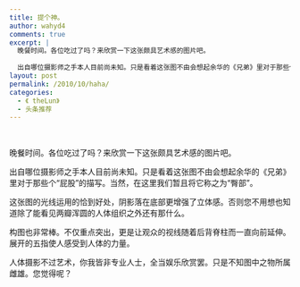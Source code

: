 ```yaml
---
title: 提个神。
author: wahyd4
comments: true
excerpt: |
  晚餐时间。各位吃过了吗？来欣赏一下这张颇具艺术感的图片吧。
  
  出自哪位摄影师之手本人目前尚未知。只是看着这张图不由会想起余华的《兄弟》里对于那些个“屁股”的描写。
layout: post
permalink: /2010/10/haha/
categories:
  - 《 theLun》
  - 头条推荐
---
```

 

晚餐时间。各位吃过了吗？来欣赏一下这张颇具艺术感的图片吧。

出自哪位摄影师之手本人目前尚未知。只是看着这张图不由会想起余华的《兄弟》里对于那些个“屁股”的描写。当然，在这里我们暂且将它称之为“臀部”。

这张图的光线运用的恰到好处，阴影落在底部更增强了立体感。否则您不用想也知道除了能看见两瓣浑圆的人体组织之外还有那什么。

构图也非常棒。不仅重点突出，更是让观众的视线随着后背脊柱而一直向前延伸。展开的五指使人感受到人体的力量。

人体摄影不过艺术，你我皆非专业人士，全当娱乐欣赏罢。只是不知图中之物所属雌雄。您觉得呢？
